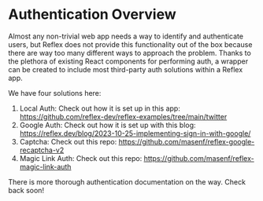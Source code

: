 
# Authentication Overview

Almost any non-trivial web app needs a way to identify and authenticate users,
but Reflex does not provide this functionality out of the box because there are
way too many different ways to approach the problem. Thanks to the plethora of
existing React components for performing auth, a wrapper can be created to
include most third-party auth solutions within a Reflex app.

We have four solutions here:

1. Local Auth: Check out how it is set up in this app: https://github.com/reflex-dev/reflex-examples/tree/main/twitter
2. Google Auth: Check out how it is set up with this blog: https://reflex.dev/blog/2023-10-25-implementing-sign-in-with-google/
3. Captcha: Check out this repo: https://github.com/masenf/reflex-google-recaptcha-v2
4. Magic Link Auth: Check out this repo: https://github.com/masenf/reflex-magic-link-auth


There is more thorough authentication documentation on the way. Check back soon!
